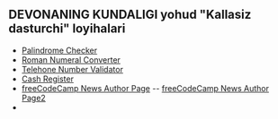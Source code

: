 ## DEVONANING KUNDALIGI yohud "Kallasiz dasturchi" loyihalari

- [Palindrome Checker](https://jama050690.github.io/my_projects/Palindrome_Checker/index.html)
- [Roman Numeral Converter](https://jama050690.github.io/my_projects/Roman_Numeral_Converter/index.html)
- [Telehone Number Validator](https://jama050690.github.io/my_projects/Telehone_Number_Validator/index.html)
- [Cash Register](https://jama050690.github.io/my_projects/Cash_Register/index.html)
- [freeCodeCamp News Author Page](https://jama050690.github.io/my_projects/freeCodeCamp_News_Author_Page/index.html)
  -- [freeCodeCamp News Author Page2](https://jama050690.github.io/my_projects/freeCodeCamp_News_Author_Page2/index.html)
-
